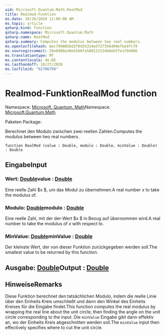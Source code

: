 ```yaml
---
uid: Microsoft.Quantum.Math.RealMod
title: Realmod-Funktion
ms.date: 10/26/2020 12:00:00 AM
ms.topic: article
qsharp.kind: function
qsharp.namespace: Microsoft.Quantum.Math
qsharp.name: RealMod
qsharp.summary: Computes the modulus between two real numbers.
ms.openlocfilehash: 6ec799885bd2f0d35314ed727356499efbe9fcf8
ms.sourcegitcommit: 29e0d88a30e4166fa580132124b0eb57e1f0e986
ms.translationtype: MT
ms.contentlocale: de-DE
ms.lasthandoff: 10/27/2020
ms.locfileid: "92706799"
---
```

# <a name="realmod-function"></a><span data-ttu-id="bcd8a-102">Realmod-Funktion</span><span class="sxs-lookup"><span data-stu-id="bcd8a-102">RealMod function</span></span>

<span data-ttu-id="bcd8a-103">Namespace: [Microsoft. Quantum. Math](xref:Microsoft.Quantum.Math)</span><span class="sxs-lookup"><span data-stu-id="bcd8a-103">Namespace: [Microsoft.Quantum.Math](xref:Microsoft.Quantum.Math)</span></span>

<span data-ttu-id="bcd8a-104">Paketen [](https://nuget.org/packages/)</span><span class="sxs-lookup"><span data-stu-id="bcd8a-104">Package: [](https://nuget.org/packages/)</span></span>


<span data-ttu-id="bcd8a-105">Berechnet den Modulo zwischen zwei reellen Zahlen.</span><span class="sxs-lookup"><span data-stu-id="bcd8a-105">Computes the modulus between two real numbers.</span></span>

```qsharp
function RealMod (value : Double, modulo : Double, minValue : Double) : Double
```


## <a name="input"></a><span data-ttu-id="bcd8a-106">Eingabe</span><span class="sxs-lookup"><span data-stu-id="bcd8a-106">Input</span></span>

### <a name="value--double"></a><span data-ttu-id="bcd8a-107">Wert: [Double](xref:microsoft.quantum.lang-ref.double)</span><span class="sxs-lookup"><span data-stu-id="bcd8a-107">value : [Double](xref:microsoft.quantum.lang-ref.double)</span></span>

<span data-ttu-id="bcd8a-108">Eine reelle Zahl $x $, um das Modul zu übernehmen.</span><span class="sxs-lookup"><span data-stu-id="bcd8a-108">A real number $x$ to take the modulus of.</span></span>


### <a name="modulo--double"></a><span data-ttu-id="bcd8a-109">Modulo: [Double](xref:microsoft.quantum.lang-ref.double)</span><span class="sxs-lookup"><span data-stu-id="bcd8a-109">modulo : [Double](xref:microsoft.quantum.lang-ref.double)</span></span>

<span data-ttu-id="bcd8a-110">Eine reelle Zahl, mit der der-Wert $x $ in Bezug auf übernommen wird.</span><span class="sxs-lookup"><span data-stu-id="bcd8a-110">A real number to take the modulus of $x$ with respect to.</span></span>


### <a name="minvalue--double"></a><span data-ttu-id="bcd8a-111">MinValue: [Double](xref:microsoft.quantum.lang-ref.double)</span><span class="sxs-lookup"><span data-stu-id="bcd8a-111">minValue : [Double](xref:microsoft.quantum.lang-ref.double)</span></span>

<span data-ttu-id="bcd8a-112">Der kleinste Wert, der von dieser Funktion zurückgegeben werden soll.</span><span class="sxs-lookup"><span data-stu-id="bcd8a-112">The smallest value to be returned by this function.</span></span>



## <a name="output--double"></a><span data-ttu-id="bcd8a-113">Ausgabe: [Double](xref:microsoft.quantum.lang-ref.double)</span><span class="sxs-lookup"><span data-stu-id="bcd8a-113">Output : [Double](xref:microsoft.quantum.lang-ref.double)</span></span>



## <a name="remarks"></a><span data-ttu-id="bcd8a-114">Hinweise</span><span class="sxs-lookup"><span data-stu-id="bcd8a-114">Remarks</span></span>

<span data-ttu-id="bcd8a-115">Diese Funktion berechnet den tatsächlichen Modulo, indem die reelle Linie über den Einheits Kreis umschließt und dann den Winkel des Einheits Kreises für die Eingabe findet.</span><span class="sxs-lookup"><span data-stu-id="bcd8a-115">This function computes the real modulus by wrapping the real line about the unit circle, then finding the angle on the unit circle corresponding to the input.</span></span>
<span data-ttu-id="bcd8a-116">Die `minValue` Eingabe gibt dann effektiv an, wo der Einheits Kreis abgeschnitten werden soll.</span><span class="sxs-lookup"><span data-stu-id="bcd8a-116">The `minValue` input then effectively specifies where to cut the unit circle.</span></span>